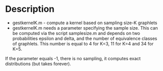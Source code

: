 # Description

- gestkernelK.m - compute a kernel based on sampling size-K graphlets
- gestkernelK.m needs a parameter specifying the sample size. This can be computed via the script samplesize.m and depends on two probabilities epsilon and delta, and the number of equivalence classes of graphlets. This number is equal to 4 for K=3, 11 for K=4 and 34 for K=5.

If the parameter equals -1, there is no sampling, it computes exact distributions (but takes forever).
